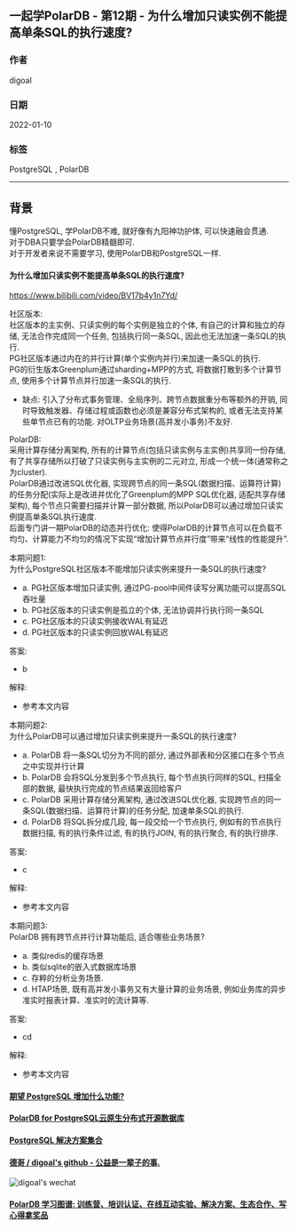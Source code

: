 ## 一起学PolarDB - 第12期 - 为什么增加只读实例不能提高单条SQL的执行速度?     
                                    
### 作者                             
digoal                                    
                                    
### 日期                                    
2022-01-10                               
                                    
### 标签                                    
PostgreSQL , PolarDB                                     
                                    
----                                    
                                    
## 背景                    
懂PostgreSQL, 学PolarDB不难, 就好像有九阳神功护体, 可以快速融会贯通.             
对于DBA只要学会PolarDB精髓即可.         
对于开发者来说不需要学习, 使用PolarDB和PostgreSQL一样.             
           
#### 为什么增加只读实例不能提高单条SQL的执行速度?     
https://www.bilibili.com/video/BV17b4y1n7Yd/   
    
社区版本:      
社区版本的主实例、只读实例的每个实例是独立的个体, 有自己的计算和独立的存储, 无法合作完成同一个任务, 包括执行同一条SQL, 因此也无法加速一条SQL的执行.    
PG社区版本通过内在的并行计算(单个实例内并行)来加速一条SQL的执行.     
PG的衍生版本Greenplum通过sharding+MPP的方式, 将数据打散到多个计算节点, 使用多个计算节点并行加速一条SQL的执行.   
- 缺点: 引入了分布式事务管理、全局序列、跨节点数据重分布等额外的开销, 同时导致触发器、存储过程或函数也必须是兼容分布式架构的, 或者无法支持某些单节点已有的功能. 对OLTP业务场景(高并发小事务)不友好.      
    
PolarDB:      
采用计算存储分离架构, 所有的计算节点(包括只读实例与主实例)共享同一份存储, 有了共享存储所以打破了只读实例与主实例的二元对立, 形成一个统一体(通常称之为cluster).  
PolarDB通过改进SQL优化器, 实现跨节点的同一条SQL(数据扫描、运算符计算)的任务分配(实际上是改进并优化了Greenplum的MPP SQL优化器, 适配共享存储架构), 每个节点只需要扫描并计算一部分数据, 所以PolarDB可以通过增加只读实例提高单条SQL执行速度.    
后面专门讲一期PolarDB的动态并行优化: 使得PolarDB的计算节点可以在负载不均匀、计算能力不均匀的情况下实现“增加计算节点并行度”带来“线性的性能提升”.     
    
本期问题1:                
为什么PostgreSQL社区版本不能增加只读实例来提升一条SQL的执行速度?           
- a. PG社区版本增加只读实例, 通过PG-pool中间件读写分离功能可以提高SQL吞吐量    
- b. PG社区版本的只读实例是孤立的个体, 无法协调并行执行同一条SQL    
- c. PG社区版本的只读实例接收WAL有延迟  
- d. PG社区版本的只读实例回放WAL有延迟  
                          
答案:                          
- b                
                      
解释:                      
- 参考本文内容                 
  
本期问题2:     
为什么PolarDB可以通过增加只读实例来提升一条SQL的执行速度?   
- a. PolarDB 将一条SQL切分为不同的部分, 通过外部表和分区接口在多个节点之中实现并行计算  
- b. PolarDB 会将SQL分发到多个节点执行, 每个节点执行同样的SQL, 扫描全部的数据, 最快执行完成的节点结果返回给客户    
- c. PolarDB 采用计算存储分离架构, 通过改进SQL优化器, 实现跨节点的同一条SQL(数据扫描、运算符计算)的任务分配, 加速单条SQL的执行.   
- d. PolarDB 将SQL拆分成几段, 每一段交给一个节点执行, 例如有的节点执行数据扫描, 有的执行条件过滤, 有的执行JOIN, 有的执行聚合, 有的执行排序.    
                          
答案:                          
- c                
                      
解释:                      
- 参考本文内容     
  
本期问题3:     
PolarDB 拥有跨节点并行计算功能后, 适合哪些业务场景?    
- a. 类似redis的缓存场景  
- b. 类似sqlite的嵌入式数据库场景    
- c. 存粹的分析业务场景.    
- d. HTAP场景, 既有高并发小事务又有大量计算的业务场景, 例如业务库的异步准实时报表计算、准实时的流计算等.   
                          
答案:                          
- cd                
                      
解释:                      
- 参考本文内容     
  
  
  
#### [期望 PostgreSQL 增加什么功能?](https://github.com/digoal/blog/issues/76 "269ac3d1c492e938c0191101c7238216")
  
  
#### [PolarDB for PostgreSQL云原生分布式开源数据库](https://github.com/ApsaraDB/PolarDB-for-PostgreSQL "57258f76c37864c6e6d23383d05714ea")
  
  
#### [PostgreSQL 解决方案集合](https://yq.aliyun.com/topic/118 "40cff096e9ed7122c512b35d8561d9c8")
  
  
#### [德哥 / digoal's github - 公益是一辈子的事.](https://github.com/digoal/blog/blob/master/README.md "22709685feb7cab07d30f30387f0a9ae")
  
  
![digoal's wechat](../pic/digoal_weixin.jpg "f7ad92eeba24523fd47a6e1a0e691b59")
  
  
#### [PolarDB 学习图谱: 训练营、培训认证、在线互动实验、解决方案、生态合作、写心得拿奖品](https://www.aliyun.com/database/openpolardb/activity "8642f60e04ed0c814bf9cb9677976bd4")
  
